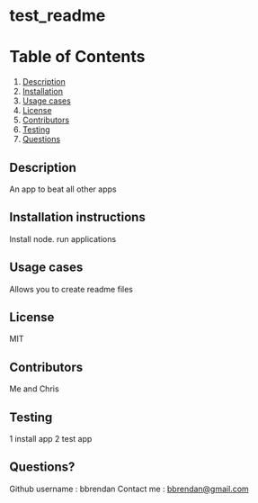 # **test_readme**
  # **Table of Contents**
1. [Description](#Description)
2. [Installation](#Installation)
3. [Usage cases](#Usage)
3. [License](#License)
3. [Contributors](#Contributors)
3. [Testing](#Testing)
3. [Questions](#Questions?)
  ## Description 
  An app to beat all other apps
  ## Installation instructions 
  Install node. run applications
  ## Usage cases
  Allows you to create readme files 
  ## **License**
  MIT
  ## Contributors
  Me and Chris
  ## Testing
  1 install app 2 test app
  ## Questions?
  Github username :  bbrendan
  Contact me : bbrendan@gmail.com
